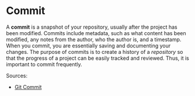 # Commit

A **commit** is a snapshot of your repository, usually after the project has 
been modified. Commits include metadata, such as what content has been modified, 
any notes from the author, who the author is, and a timestamp. When you commit, 
you are essentially saving and documenting your changes. The purpose of commits 
is to create a history of a *repository* so that the progress of a project can 
be easily tracked and reviewed. Thus, it is important to commit frequently.

Sources:
* [Git Commit](https://github.com/git-guides/git-commit)